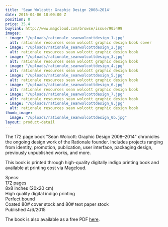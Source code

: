 ```yaml
---
title: 'Sean Wolcott: Graphic Design 2008–2014'
date: 2015-04-06 18:00:00 Z
position: 0
price: 35.4
buylink: http://www.magcloud.com/browse/issue/905499
images:
- image: "/uploads/rationale_seanwolcottdesign_1.jpg"
  alt: rationale resources sean wolcott graphic design book cover
- image: "/uploads/rationale_seanwolcottdesign_2.jpg"
  alt: rationale resources sean wolcott graphic design book
- image: "/uploads/rationale_seanwolcottdesign_3.jpg"
  alt: rationale resources sean wolcott graphic design book
- image: "/uploads/rationale_seanwolcottdesign_4.jpg"
  alt: rationale resources sean wolcott graphic design book
- image: "/uploads/rationale_seanwolcottdesign_5.jpg"
  alt: rationale resources sean wolcott graphic design book
- image: "/uploads/rationale_seanwolcottdesign_6.jpg"
  alt: rationale resources sean wolcott graphic design book
- image: "/uploads/rationale_seanwolcottdesign_7.jpg"
  alt: rationale resources sean wolcott graphic design book
- image: "/uploads/rationale_seanwolcottdesign_8.jpg"
  alt: rationale resources sean wolcott graphic design book
thumb_image:
  image: "/uploads/rationale_seanwolcottdesign_0b.jpg"
layout: product-detail
---
```


The 172 page book "Sean Wolcott: Graphic Design 2008–2014" chronicles the ongoing design work of the Rationale founder. Includes projects ranging from identity, promotion, publication, user interface, packaging design, previously unpublished works, and more.

This book is printed through high-quality digitally indigo printing book and available at printing cost via Magcloud.

Specs:  
172 pages  
8x8 inches (20x20 cm)   
High quality digital indigo printing   
Perfect bound  
Coated 80# cover stock and 80# text paper stock  
Published 4/6/2015  
 
The book is also available as a free PDF [here](http://rationale-design.com/assets/img/_source/resources/sean-wolcott-graphic-design-20082014/sean-wolcott-graphic-design-2008-2014.pdf).